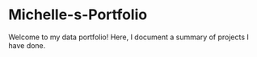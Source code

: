 # Michelle-s-Portfolio
Welcome to my data portfolio! Here, I document a summary of projects I have done.
